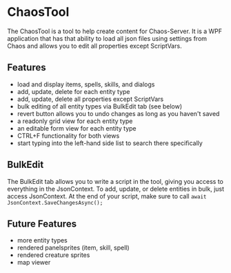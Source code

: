 # ChaosTool

The ChaosTool is a tool to help create content for Chaos-Server. It is a WPF application that has that ability to load
all json files using settings from Chaos and allows you to edit all properties except ScriptVars.

## Features

- load and display items, spells, skills, and dialogs
- add, update, delete for each entity type
- add, update, delete all properties except ScriptVars
- bulk editing of all entity types via BulkEdit tab (see below)
- revert button allows you to undo changes as long as you haven't saved
- a readonly grid view for each entity type
- an editable form view for each entity type
- CTRL+F functionality for both views
- start typing into the left-hand side list to search there specifically

## BulkEdit

The BulkEdit tab allows you to write a script in the tool, giving you access to everything in the JsonContext. To add,
update, or delete entities in bulk, just access JsonContext. At the end of your script, make sure to
call `await JsonContext.SaveChangesAsync();`

## Future Features

- more entity types
- rendered panelsprites (item, skill, spell)
- rendered creature sprites
- map viewer